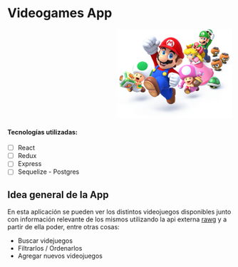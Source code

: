 # Videogames App

<p align="right">
  <img height="200" src="./videogame.png" />
</p>

#### Tecnologías utilizadas:
- [ ] React
- [ ] Redux
- [ ] Express
- [ ] Sequelize - Postgres

## Idea general de la App

En esta aplicación se pueden ver los distintos videojuegos disponibles junto con información relevante de los mismos utilizando la api externa [rawg](https://rawg.io/apidocs) y a partir de ella poder, entre otras cosas:

  - Buscar videjuegos
  - Filtrarlos / Ordenarlos
  - Agregar nuevos videojuegos
